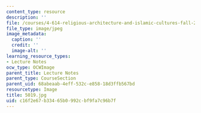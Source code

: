 ```yaml
---
content_type: resource
description: ''
file: /courses/4-614-religious-architecture-and-islamic-cultures-fall-2002/c16f2e67b33465b0992cbf9fa7c96b7f_5019.jpg
file_type: image/jpeg
image_metadata:
  caption: ''
  credit: ''
  image-alt: ''
learning_resource_types:
- Lecture Notes
ocw_type: OCWImage
parent_title: Lecture Notes
parent_type: CourseSection
parent_uid: 68abeaab-4eff-532c-e858-18d3ffb567bd
resourcetype: Image
title: 5019.jpg
uid: c16f2e67-b334-65b0-992c-bf9fa7c96b7f
---
```

